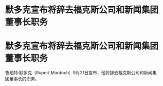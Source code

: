 # 默多克宣布将辞去福克斯公司和新闻集团董事长职务

# 默多克宣布将辞去福克斯公司和新闻集团董事长职务

鲁珀特·默多克（Rupert Murdoch）9月21日宣布，他将辞去福克斯公司和新闻集团董事长的职务。

